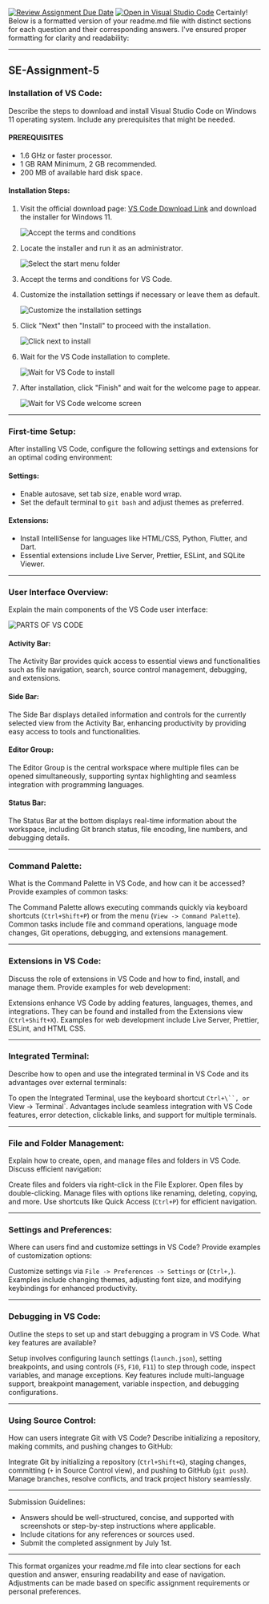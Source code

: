 [![Review Assignment Due Date](https://classroom.github.com/assets/deadline-readme-button-22041afd0340ce965d47ae6ef1cefeee28c7c493a6346c4f15d667ab976d596c.svg)](https://classroom.github.com/a/XoLGRbHq)
[![Open in Visual Studio Code](https://classroom.github.com/assets/open-in-vscode-2e0aaae1b6195c2367325f4f02e2d04e9abb55f0b24a779b69b11b9e10269abc.svg)](https://classroom.github.com/online_ide?assignment_repo_id=15277658&assignment_repo_type=AssignmentRepo)
Certainly! Below is a formatted version of your readme.md file with distinct sections for each question and their corresponding answers. I've ensured proper formatting for clarity and readability:

---

## SE-Assignment-5

### Installation of VS Code:
Describe the steps to download and install Visual Studio Code on Windows 11 operating system. Include any prerequisites that might be needed.

#### **PREREQUISITES**
- 1.6 GHz or faster processor.
- 1 GB RAM Minimum, 2 GB recommended.
- 200 MB of available hard disk space.

#### Installation Steps:
1. Visit the official download page: [VS Code Download Link](https://code.visualstudio.com/) and download the installer for Windows 11.
   
   ![Accept the terms and conditions](./screenshots/Accept%20the%20terms%20and%20conditions.png)

2. Locate the installer and run it as an administrator.
   
   ![Select the start menu folder](./screenshots/Select%20the%20start%20menu%20folder.png)

3. Accept the terms and conditions for VS Code.

4. Customize the installation settings if necessary or leave them as default.
   
   ![Customize the installation settings](./screenshots/Customize%20the%20installation%20settings%20if%20need%20be.png)

5. Click "Next" then "Install" to proceed with the installation.
   
   ![Click next to install](./screenshots/click%20next%20to%20install.png)

6. Wait for the VS Code installation to complete.
   
   ![Wait for VS Code to install](./screenshots/wait%20for%20the%20visual%20studio%20to%20install.png)

7. After installation, click "Finish" and wait for the welcome page to appear.

   ![Wait for VS Code welcome screen](./screenshots/Wait%20for%20vs%20code%20to%20launch%20and%20display%20the%20welcome%20screen.png)

---

### First-time Setup:
After installing VS Code, configure the following settings and extensions for an optimal coding environment:

#### Settings:
- Enable autosave, set tab size, enable word wrap.
- Set the default terminal to `git bash` and adjust themes as preferred.

#### Extensions:
- Install IntelliSense for languages like HTML/CSS, Python, Flutter, and Dart.
- Essential extensions include Live Server, Prettier, ESLint, and SQLite Viewer.

---

### User Interface Overview:
Explain the main components of the VS Code user interface:

![PARTS OF VS CODE](./screenshots/VScode%20parts.png)

#### Activity Bar:
The Activity Bar provides quick access to essential views and functionalities such as file navigation, search, source control management, debugging, and extensions.

#### Side Bar:
The Side Bar displays detailed information and controls for the currently selected view from the Activity Bar, enhancing productivity by providing easy access to tools and functionalities.

#### Editor Group:
The Editor Group is the central workspace where multiple files can be opened simultaneously, supporting syntax highlighting and seamless integration with programming languages.

#### Status Bar:
The Status Bar at the bottom displays real-time information about the workspace, including Git branch status, file encoding, line numbers, and debugging details.

---

### Command Palette:
What is the Command Palette in VS Code, and how can it be accessed? Provide examples of common tasks:

The Command Palette allows executing commands quickly via keyboard shortcuts (`Ctrl+Shift+P`) or from the menu (`View -> Command Palette`). Common tasks include file and command operations, language mode changes, Git operations, debugging, and extensions management.

---

### Extensions in VS Code:
Discuss the role of extensions in VS Code and how to find, install, and manage them. Provide examples for web development:

Extensions enhance VS Code by adding features, languages, themes, and integrations. They can be found and installed from the Extensions view (`Ctrl+Shift+X`). Examples for web development include Live Server, Prettier, ESLint, and HTML CSS.

---

### Integrated Terminal:
Describe how to open and use the integrated terminal in VS Code and its advantages over external terminals:

To open the Integrated Terminal, use the keyboard shortcut `Ctrl+\``, or `View -> Terminal`. Advantages include seamless integration with VS Code features, error detection, clickable links, and support for multiple terminals.

---

### File and Folder Management:
Explain how to create, open, and manage files and folders in VS Code. Discuss efficient navigation:

Create files and folders via right-click in the File Explorer. Open files by double-clicking. Manage files with options like renaming, deleting, copying, and more. Use shortcuts like Quick Access (`Ctrl+P`) for efficient navigation.

---

### Settings and Preferences:
Where can users find and customize settings in VS Code? Provide examples of customization options:

Customize settings via `File -> Preferences -> Settings` or (`Ctrl+,`). Examples include changing themes, adjusting font size, and modifying keybindings for enhanced productivity.

---

### Debugging in VS Code:
Outline the steps to set up and start debugging a program in VS Code. What key features are available?

Setup involves configuring launch settings (`launch.json`), setting breakpoints, and using controls (`F5`, `F10`, `F11`) to step through code, inspect variables, and manage exceptions. Key features include multi-language support, breakpoint management, variable inspection, and debugging configurations.

---

### Using Source Control:
How can users integrate Git with VS Code? Describe initializing a repository, making commits, and pushing changes to GitHub:

Integrate Git by initializing a repository (`Ctrl+Shift+G`), staging changes, committing (`+` in Source Control view), and pushing to GitHub (`git push`). Manage branches, resolve conflicts, and track project history seamlessly.

---

Submission Guidelines:
- Answers should be well-structured, concise, and supported with screenshots or step-by-step instructions where applicable.
- Include citations for any references or sources used.
- Submit the completed assignment by July 1st.

---

This format organizes your readme.md file into clear sections for each question and answer, ensuring readability and ease of navigation. Adjustments can be made based on specific assignment requirements or personal preferences.